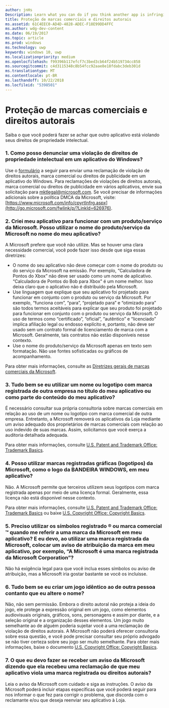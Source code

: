 ```yaml
---
author: jnHs
Description: Learn what you can do if you think another app is infringing on your intellectual property rights.
title: Proteção de marcas comerciais e direitos autorais
ms.assetid: 61C4EEC0-AD4D-4828-ADEC-F18E99DD4FFC
ms.author: wdg-dev-content
ms.date: 06/19/2017
ms.topic: article
ms.prod: windows
ms.technology: uwp
keywords: windows 10, uwp
ms.localizationpriority: medium
ms.openlocfilehash: f99396b117efcf7c3bed3cb64f24b519734cc858
ms.sourcegitcommit: c4d3115348c8b54fcc92aae8e18fdabc3deb301d
ms.translationtype: MT
ms.contentlocale: pt-BR
ms.lasthandoff: 10/22/2018
ms.locfileid: "5398501"
---
```

# <a name="trademark-and-copyright-protection"></a>Proteção de marcas comerciais e direitos autorais


Saiba o que você poderá fazer se achar que outro aplicativo está violando seus direitos de propriedade intelectual.

### <a name="1-how-may-i-report-an-infringement-of-my-intellectual-property-rights-within-a-windows-app"></a>1. Como posso denunciar uma violação de direitos de propriedade intelectual em um aplicativo do Windows?


Use o [formulário](http://go.microsoft.com/fwlink/p/?LinkId=273879) a seguir para enviar uma reclamação de violação de direitos autorais, marca comercial ou direitos de publicidade em um aplicativo do Windows. Para reclamações de violações de direitos autorais, marca comercial ou direitos de publicidade em vários aplicativos, envie sua solicitação para mktlegal@microsoft.com. Se você precisar de informações adicionais sobre a política DMCA da Microsoft, visite: [https://www.microsoft.com/info/cpyrtInfrg.aspx](http://go.microsoft.com/fwlink/p/?LinkId=626976).

### <a name="2-i-created-my-app-to-work-with-a-microsoft-productservice-may-i-use-the-microsoft-productservice-name-in-the-name-of-my-app"></a>2. Criei meu aplicativo para funcionar com um produto/serviço da Microsoft. Posso utilizar o nome do produto/serviço da Microsoft no nome do meu aplicativo?


A Microsoft prefere que você não utilize. Mas se houver uma clara necessidade comercial, você pode fazer isso desde que siga essas diretrizes:

-   O nome do seu aplicativo não deve começar com o nome do produto ou do serviço da Microsoft na emissão. Por exemplo, “Calculadora de Pontos do Xbox” não deve ser usado como um nome de aplicativo. “Calculadora de Pontos do Bob para Xbox" é um nome melhor. Isso deixa claro que o aplicativo não é distribuído pela Microsoft.
-   Use linguagem que explique que seu aplicativo foi projetado para funcionar em conjunto com o produto ou serviço da Microsoft. Por exemplo, “funciona com”, “para”, “projetado para” e “otimizado para” são todos termos aceitáveis para explicar que seu produto foi projetado para funcionar em conjunto com o produto ou serviço da Microsoft. O uso de termos como “certificado”, “oficial”, “autêntico” e “licenciado” implica afiliação legal ou endosso explícito e, portanto, não deve ser usado sem um contrato formal de licenciamento de marca com a Microsoft. Geralmente, tais contratos não estão disponíveis nesse contexto.
-   Use o nome do produto/serviço da Microsoft apenas em texto sem formatação. Não use fontes sofisticadas ou gráficos de acompanhamento.

Para obter mais informações, consulte as [Diretrizes gerais de marcas comerciais da Microsoft](http://go.microsoft.com/fwlink/p/?LinkId=225434).

### <a name="3-is-it-ok-if-i-use-the-trademarked-name-or-logo-of-another-company-in-the-title-of-my-app-or-as-part-of-the-content-of-my-app"></a>3. Tudo bem se eu utilizar um nome ou logotipo com marca registrada de outra empresa no título do meu aplicativo ou como parte do conteúdo do meu aplicativo?


É necessário consultar sua própria consultoria sobre marcas comerciais em relação ao uso de um nome ou logotipo com marca comercial de outra empresa. Entretanto, a Microsoft removerá os aplicativos da Loja mediante um aviso adequado dos proprietários de marcas comerciais com relação ao uso indevido de suas marcas. Assim, solicitamos que você exerça a auditoria detalhada adequada.

Para obter mais informações, consulte [U.S. Patent and Trademark Office: Trademark Basics](http://go.microsoft.com/fwlink/p/?LinkId=225271).

### <a name="4-may-i-use-microsofts-graphical-trademarks-logos-such-as-the-windows-flag-logo-in-my-app"></a>4. Posso utilizar marcas registradas gráficas (logotipos) da Microsoft, como o logo da BANDEIRA WINDOWS, em meu aplicativo?


Não. A Microsoft permite que terceiros utilizem seus logotipos com marca registrada apenas por meio de uma licença formal. Geralmente, essa licença não está disponível nesse contexto.

Para obter mais informações, consulte [U.S. Patent and Trademark Office: Trademark Basics](http://go.microsoft.com/fwlink/p/?LinkId=225271) ou baixe [U.S. Copyright Office: Copyright Basics](http://go.microsoft.com/fwlink/p/?LinkID=225273).

### <a name="5-do-i-need-to-use-registered--or-trademark--symbols-when-i-refer-to-a-microsoft-trademark-in-my-app-and-must-i-when-using-a-microsoft-trademark-place-a-trademark-attribution-notice-in-my-app-for-example-microsoft-is-a-registered-trademark-of-the-microsoft-corporation"></a>5. Preciso utilizar os símbolos registrado ® ou marca comercial ™ quando me referir a uma marca da Microsoft em meu aplicativo? E eu devo, ao utilizar uma marca registrada da Microsoft, colocar um aviso de atribuição da marca em meu aplicativo, por exemplo, “A Microsoft é uma marca registrada da Microsoft Corporation”?


Não há exigência legal para que você inclua esses símbolos ou aviso de atribuição, mas a Microsoft iria gostar bastante se você os incluísse.

### <a name="6-is-it-ok-if-i-make-a-game-that-is-identical-to-someone-elses-game-as-long-as-i-change-the-name"></a>6. Tudo bem se eu criar um jogo idêntico ao de outra pessoa contanto que eu altere o nome?


Não, não sem permissão. Embora o direito autoral não proteja a ideia do jogo, ele protege a expressão original em um jogo, como elementos audiovisuais originais, gráficos, sons, personagens e assim por diante, e a seleção original e a organização desses elementos. Um jogo muito semelhante ao de alguém poderia sujeitar você a uma reclamação de violação de direitos autorais. A Microsoft não poderá oferecer consultoria sobre essa questão, e você pode precisar consultar seu próprio advogado se não tiver certeza sobre seu jogo ser muito semelhante. Para obter mais informações, baixe o documento [U.S. Copyright Office: Copyright Basics](http://go.microsoft.com/fwlink/p/?LinkID=225273).

### <a name="7-what-should-i-do-if-i-get-a-notice-from-microsoft-telling-me-it-has-received-a-complaint-that-my-app-infringes-a-trademark-or-copyright"></a>7. O que eu devo fazer se receber um aviso da Microsoft dizendo que ela recebeu uma reclamação de que meu aplicativo viola uma marca registrada ou direitos autorais?


Leia o aviso da Microsoft com cuidado e siga as instruções. O aviso da Microsoft poderá incluir etapas específicas que você poderá seguir para nos informar o que fez para corrigir o problema, que discorda com o reclamante e/ou que deseja reenviar seu aplicativo à Loja.

 

 




